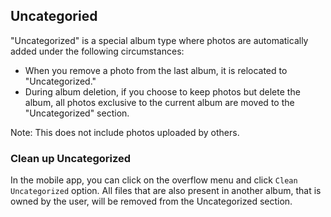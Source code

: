 ## Uncategoried

"Uncategorized" is a special album type where photos are automatically added
under the following circumstances:

-   When you remove a photo from the last album, it is relocated to
    "Uncategorized."
-   During album deletion, if you choose to keep photos but delete the album,
    all photos exclusive to the current album are moved to the "Uncategorized"
    section.

Note: This does not include photos uploaded by others.

### Clean up Uncategorized

In the mobile app, you can click on the overflow menu and click
`Clean Uncategorized` option. All files that are also present in another album,
that is owned by the user, will be removed from the Uncategorized section.
